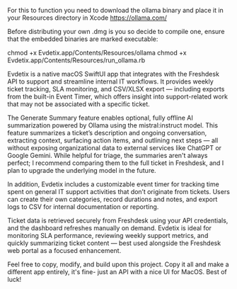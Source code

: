 For this to function you need to download the ollama binary and place it in your Resources directory in Xcode https://ollama.com/

Before distributing your own .dmg is you so decide to compile one, ensure that the embedded binaries are marked executable:


chmod +x Evdetix.app/Contents/Resources/ollama
chmod +x Evdetix.app/Contents/Resources/run_ollama.rb

Evdetix is a native macOS SwiftUI app that integrates with the Freshdesk API to support and streamline internal IT workflows. It provides weekly ticket tracking, SLA monitoring, and CSV/XLSX export — including exports from the built-in Event Timer, which offers insight into support-related work that may not be associated with a specific ticket.

The Generate Summary feature enables optional, fully offline AI summarization powered by Ollama using the mistral:instruct model. This feature summarizes a ticket’s description and ongoing conversation, extracting context, surfacing action items, and outlining next steps — all without exposing organizational data to external services like ChatGPT or Google Gemini. While helpful for triage, the summaries aren't always perfect; I recommend comparing them to the full ticket in Freshdesk, and I plan to upgrade the underlying model in the future.

In addition, Evdetix includes a customizable event timer for tracking time spent on general IT support activities that don’t originate from tickets. Users can create their own categories, record durations and notes, and export logs to CSV for internal documentation or reporting.

Ticket data is retrieved securely from Freshdesk using your API credentials, and the dashboard refreshes manually on demand. Evdetix is ideal for monitoring SLA performance, reviewing weekly support metrics, and quickly summarizing ticket content — best used alongside the Freshdesk web portal as a focused enhancement.

Feel free to copy, modify, and build upon this project. Copy it all and make a different app entirely, it's fine- just an API with a nice UI for MacOS. Best of luck!
